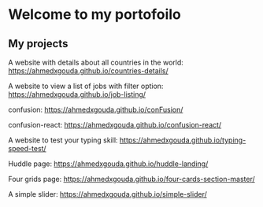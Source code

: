 # Welcome to my portofoilo

## My projects

A website with details about all countries in the world: <https://ahmedxgouda.github.io/countries-details/>

A website to view a list of jobs with filter option: <https://ahmedxgouda.github.io/job-listing/>

confusion: <https://ahmedxgouda.github.io/conFusion/>

confusion-react: <https://ahmedxgouda.github.io/confusion-react/>

A website to test your typing skill: <https://ahmedxgouda.github.io/typing-speed-test/> 

Huddle page: <https://ahmedxgouda.github.io/huddle-landing/>

Four grids page: <https://ahmedxgouda.github.io/four-cards-section-master/>

A simple slider: <https://ahmedxgouda.github.io/simple-slider/>
